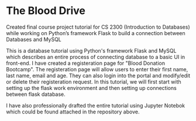 # The Blood Drive
Created final course project tutorial for CS 2300 (Introduction to Databases) while working on Python’s framework Flask to build a connection between Databases and MySQL

This is a database tutorial using Python's framework Flask and MySQL which describes an entire process of connecting database to a basic UI in front-end.
I have created a registeration page for "Blood Donation Bootcamp". The registeration page will allow users to enter their first name, last name, email and age. 
They can also login into the portal and modify/edit or delete their registeration request. In this tutorial, we will first start with setting up the flask work environment and then setting up connections between flask database.

I have also professionally drafted the entire tutorial using Jupyter Notebok which could be found attached in the repository above.
